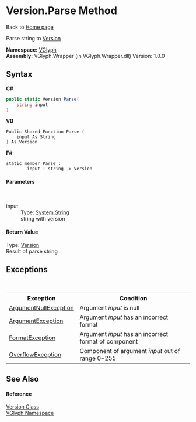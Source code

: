 # Version.Parse Method 
Back to <a href="Home.md">Home page</a> 

Parse string to <a href="T_VGlyph_Version.md">Version</a>

**Namespace:**&nbsp;<a href="N_VGlyph.md">VGlyph</a><br />**Assembly:**&nbsp;VGlyph.Wrapper (in VGlyph.Wrapper.dll) Version: 1.0.0

## Syntax

**C#**<br />
``` C#
public static Version Parse(
	string input
)
```

**VB**<br />
``` VB
Public Shared Function Parse ( 
	input As String
) As Version
```

**F#**<br />
``` F#
static member Parse : 
        input : string -> Version 

```


#### Parameters
&nbsp;<dl><dt>input</dt><dd>Type: <a href="http://msdn2.microsoft.com/en-us/library/s1wwdcbf" target="_blank">System.String</a><br />string with version</dd></dl>

#### Return Value
Type: <a href="T_VGlyph_Version.md">Version</a><br />Result of parse string

## Exceptions
&nbsp;<table><tr><th>Exception</th><th>Condition</th></tr><tr><td><a href="http://msdn2.microsoft.com/en-us/library/27426hcy" target="_blank">ArgumentNullException</a></td><td>Argument *input* is null</td></tr><tr><td><a href="http://msdn2.microsoft.com/en-us/library/3w1b3114" target="_blank">ArgumentException</a></td><td>Argument *input* has an incorrect format</td></tr><tr><td><a href="http://msdn2.microsoft.com/en-us/library/b5s9cs7s" target="_blank">FormatException</a></td><td>Argument *input* has an incorrect format of component</td></tr><tr><td><a href="http://msdn2.microsoft.com/en-us/library/41ktf3wy" target="_blank">OverflowException</a></td><td>Component of argument *input* out of range 0-255</td></tr></table>

## See Also


#### Reference
<a href="T_VGlyph_Version.md">Version Class</a><br /><a href="N_VGlyph.md">VGlyph Namespace</a><br />